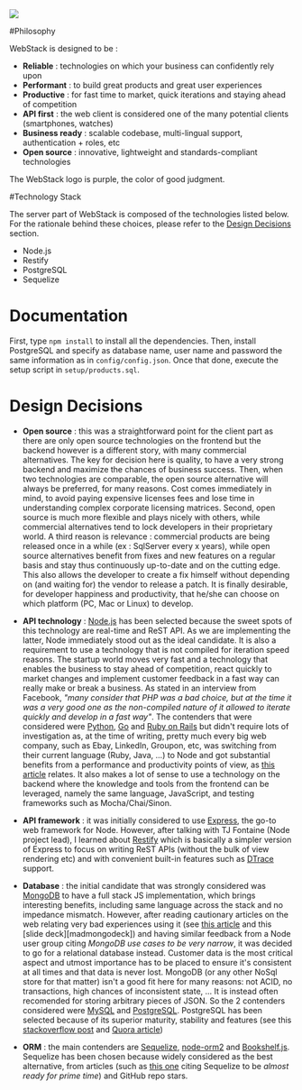 <img src="http://thibautvs.com/blog/img/urge2code/webstack.png" />



#Philosophy

WebStack is designed to be :

* **Reliable** : technologies on which your business can confidently rely upon
* **Performant** : to build great products and great user experiences
* **Productive** : for fast time to market, quick iterations and staying ahead of competition
* **API first** : the web client is considered one of the many potential clients (smartphones, watches)
* **Business ready** : scalable codebase, multi-lingual support, authentication + roles, etc
* **Open source** : innovative, lightweight and standards-compliant technologies

The WebStack logo is purple, the color of good judgment.

#Technology Stack

The server part of WebStack is composed of the technologies listed below. For the rationale behind these choices,
please refer to the [Design Decisions](#design-decisions) section.

* Node.js
* Restify
* PostgreSQL
* Sequelize


# Documentation

First, type ``npm install`` to install all the dependencies. Then, install PostgreSQL and specify as database name, user name and password the same information as in ``config/config.json``. Once that done, execute the setup script in ``setup/products.sql``.

# Design Decisions

* **Open source** : this was a straightforward point for the client part as there are only open source technologies on the frontend but the backend however is a different story, with many commercial alternatives. The key for decision here is quality, to have a very strong backend and maximize the chances of business success. Then, when two technologies are comparable, the open source alternative will always be preferred, for many reasons. Cost comes immediately in mind, to avoid paying expensive licenses fees and lose time in understanding complex corporate licensing matrices. Second, open source is much more flexible and plays nicely with others, while commercial alternatives tend to lock developers in their proprietary world. A third reason is relevance : commercial products are being released once in a while (ex : SqlServer every x years), while open source alternatives benefit from fixes and new features on a regular basis and stay thus continuously up-to-date and on the cutting edge. This also allows the developer to create a fix himself without depending on (and waiting for) the vendor to release a patch. It is finally desirable, for developer happiness and productivity, that he/she can choose on which platform (PC, Mac or Linux) to develop.

* **API technology** : [Node.js][node] has been selected because the sweet spots of this technology are real-time and ReST API. As we are implementing the latter, Node immediately stood out as the ideal candidate. It is also a requirement to use a technology that is not compiled for iteration speed reasons. The startup world moves very fast and a technology that enables the business to stay ahead of competition, react quickly to market changes and implement customer feedback in a fast way can really make or break a business. As stated in an interview from Facebook, *"many consider that PHP was a bad choice, but at the time it was a very good one as the non-compiled nature of it allowed to iterate quickly and develop in a fast way"*. The contenders that were considered were [Python][python], [Go][golang] and [Ruby on Rails][rails] but didn't require lots of investigation as, at the time of writing, pretty much every big web company, such as Ebay, LinkedIn, Groupon, etc, was switching from their current language (Ruby, Java, ...) to Node and got substantial benefits from a performance and productivity points of view, as [this article][nodebenefits] relates. It also makes a lot of sense to use a technology on the backend where the knowledge and tools from the frontend can be leveraged, namely the same language, JavaScript, and testing frameworks such as Mocha/Chai/Sinon.

* **API framework** : it was initially considered to use [Express][express], the go-to web framework for Node. However, after talking with TJ Fontaine (Node project lead), I learned about [Restify][restify] which is basically a simpler version of Express to focus on writing ReST APIs (without the bulk of view rendering etc) and with convenient built-in features such as [DTrace][dtrace] support.

* **Database** : the initial candidate that was strongly considered was [MongoDB][mongodb] to have a full stack JS implementation, which brings interesting benefits, including same language across the stack and no impedance mismatch. However, after reading cautionary articles on the web relating very bad experiences using it (see [this article][badmongoarticle] and this [slide deck][madmongodeck]) and having similar feedback from a Node user group citing *MongoDB use cases to be very narrow*, it was decided to go for a relational database instead. Customer data is the most critical aspect and utmost importance has to be placed to ensure it's consistent at all times and that data is never lost. MongoDB (or any other NoSql store for that matter) isn't a good fit here for many reasons: not ACID, no transactions, high chances of inconsistent state, ... It is instead often recomended for storing arbitrary pieces of JSON. So the 2 contenders considered were [MySQL][mysql] and [PostgreSQL][postgre]. PostgreSQL has been selected because of its superior maturity, stability and features (see this [stackoverflow post][postgrespost] and [Quora article][postgresarticle])

* **ORM** : the main contenders are [Sequelize][sequelize], [node-orm2][nodeorm] and [Bookshelf.js][bookshelfjs]. Sequelize has been chosen because widely considered as the best alternative, from articles (such as [this one][sequelizearticle] citing Sequelize to be *almost ready for prime time*) and GitHub repo stars.


[node]: http://nodejs.org/
[python]: http://www.python.org
[golang]: http://golang.org/
[rails]: http://rubyonrails.org/
[nodebenefits]: http://www.nearform.com/nodecrunch/node-js-becoming-go-technology-enterprise/
[express]: http://expressjs.com/
[restify]: http://mcavage.me/node-restify/
[mongodb]: http://www.mongodb.org/
[mysql]: http://www.mysql.com/
[postgre]: http://www.postgresql.org/
[sequelize]: http://sequelizejs.com/
[nodeorm]: https://github.com/dresende/node-orm2
[bookshelfjs]: http://bookshelfjs.org/
[sequelizearticle]: http://redotheweb.com/2013/02/20/sequelize-the-javascript-orm-in-practice.html
[badmongoarticle]: http://www.sarahmei.com/blog/2013/11/11/why-you-should-never-use-mongodb/
[badmongodeck]: https://speakerdeck.com/mitsuhiko/a-year-of-mongodb
[postgrespost]: http://stackoverflow.com/questions/110927/would-you-recommend-postgresql-over-mysql
[postgresarticle]: http://www.quora.com/Which-database-should-I-use-for-a-killer-web-application-MongoDB-PostgreSQL-or-MySQL
[dtrace]: http://dtrace.org/
